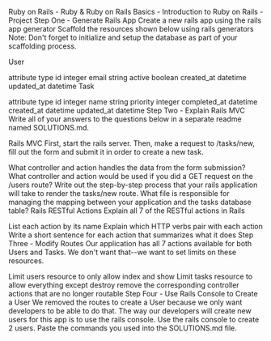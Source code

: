Ruby on Rails - Ruby & Ruby on Rails Basics - Introduction to Ruby on Rails - Project
Step One - Generate Rails App
Create a new rails app using the rails app generator
Scaffold the resources shown below using rails generators
Note: Don't forget to initialize and setup the database as part of your scaffolding process.

User

attribute	type
id	integer
email	string
active	boolean
created_at	datetime
updated_at	datetime
Task

attribute	type
id	integer
name	string
priority	integer
completed_at	datetime
created_at	datetime
updated_at	datetime
Step Two - Explain Rails MVC
Write all of your answers to the questions below in a separate readme named SOLUTIONS.md.

Rails MVC
First, start the rails server. Then, make a request to /tasks/new, fill out the form and submit it in order to create a new task.

What controller and action handles the data from the form submission?
What controller and action would be used if you did a GET request on the /users route?
Write out the step-by-step process that your rails application will take to render the tasks/new route.
What file is responsible for managing the mapping between your application and the tasks database table?
Rails RESTful Actions
Explain all 7 of the RESTful actions in Rails

List each action by its name
Explain which HTTP verbs pair with each action
Write a short sentence for each action that summarizes what it does
Step Three - Modify Routes
Our application has all 7 actions available for both Users and Tasks. We don't want that--we want to set limits on these resources.

Limit users resource to only allow index and show
Limit tasks resource to allow everything except destroy
remove the corresponding controller actions that are no longer routable
Step Four - Use Rails Console to Create a User
We removed the routes to create a User because we only want developers to be able to do that. The way our developers will create new users for this app is to use the rails console. Use the rails console to create 2 users. Paste the commands you used into the SOLUTIONS.md file.